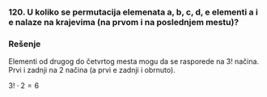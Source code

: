 ### 120. U koliko se permutacija elemenata a, b, c, d, e elementi a i e nalaze na krajevima (na prvom i na poslednjem mestu)?

### Rešenje

Elementi od drugog do četvrtog mesta mogu da se rasporede na 3! načina. Prvi i zadnji na 2 načina (a prvi e zadnji i obrnuto).

$3! \cdot 2 = 6$
